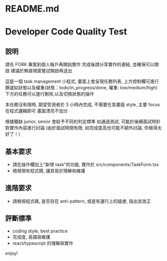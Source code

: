 # README.md

# Developer Code Quality Test

## 說明

請先 FORK 專案到個人帳戶再開始實作
完成後請分享實作的連結, 並確保可以開啟
建議於無痕視窗嘗試開啟再送出

這是一個 task management 小程式, 畫面上會呈現任務列表,
上方控制欄可進行篩選如狀態以及權重(狀態：todo/in_progress/done, 權重: low/medium/high)
下方的任務可以進行刪除,以及切換狀態的操作

本任務沒有限時, 期望受測者於 3 小時內完成,
不需要在意畫面 style, 主要 focus 在程式邏輯即可
畫面漂亮不加分

根據職缺 junior, senior 會給予不同的判定標準
如通過測試, 可能於後續面試時針對實作內容進行討論
(由於面試時間有限, 如完成度高也可能不額外討論, 你做得太好了！)

## 基本要求

- 請在操作欄加上"新增 task"的功能, 實作於 src/components/TaskForm.tsx
- 檢視現有程式碼, 讓其易於理解和維護

## 進階要求

- 請檢視程式碼, 是否存在 anti-pattern, 或是有運行上的疑慮, 指出並改正

## 評斷標準

- coding style, best practice
- 完成度, 易讀易維護
- react/typescript 的理解與實作

enjoy!
